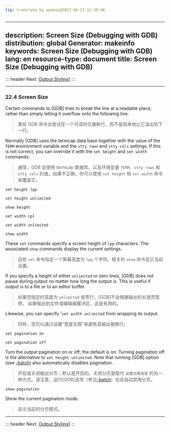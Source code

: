 ```yaml
---
tip: translate by openai@2023-06-23 12:35:46
...
```

---
description: Screen Size (Debugging with GDB)
distribution: global
Generator: makeinfo
keywords: Screen Size (Debugging with GDB)
lang: en
resource-type: document
title: Screen Size (Debugging with GDB)
---------------------------------------

::: header
Next: [Output Styling](Output-Styling.html#Output-Styling)]
:::

---

### 22.4 Screen Size

Certain commands to [GDB] tries to break the line at a readable place, rather than simply letting it overflow onto the following line.

> 某些 GDB 命令会尝试在一个可读的位置断行，而不是简单地让它溢出到下一行。

Normally [GDB] uses the termcap data base together with the value of the `TERM` environment variable and the `stty rows` and `stty cols` settings. If this is not correct, you can override it with the `set height` and `set width` commands:

> 通常，GDB 会使用 termcap 数据库，以及环境变量 `TERM`、`stty rows` 和 `stty cols` 的值。如果不正确，你可以使用 `set height` 和 `set width` 命令来覆盖它。

`set height lpp`

`set height unlimited`

`show height`

`set width cpl`

`set width unlimited`

`show width`

These `set` commands specify a screen height of `lpp` characters. The associated `show` commands display the current settings.

> 这些 `set` 命令指定一个屏幕高度为 `lpp` 个字符。相关的 `show` 命令显示当前设置。

If you specify a height of either `unlimited` or zero lines, [GDB] does not pause during output no matter how long the output is. This is useful if output is to a file or to an editor buffer.

> 如果您指定的高度为 `unlimited` 或零行，[GDB]不会根据输出的长度而暂停。 如果输出到文件或编辑器缓冲区，这是有用的。

Likewise, you can specify '`set width unlimited` from wrapping its output.

> 同样，您可以通过设置“宽度无限”来避免其输出被换行。

`set pagination on`

`set pagination off`

Turn the output pagination on or off; the default is on. Turning pagination off is the alternative to `set height unlimited`. Note that running [GDB] option (see [-batch](Mode-Options.html#Mode-Options)) also automatically disables pagination.

> 开启或关闭输出分页；默认是开启的。关闭分页是取代 `设置无限高度` 的另一种方式。请注意，运行[GDB]选项（参见[-batch](Mode-Options.html#Mode-Options)）也会自动禁用分页。

`show pagination`

Show the current pagination mode.

> 显示当前的分页模式。

---

::: header
Next: [Output Styling](Output-Styling.html#Output-Styling)]
:::
